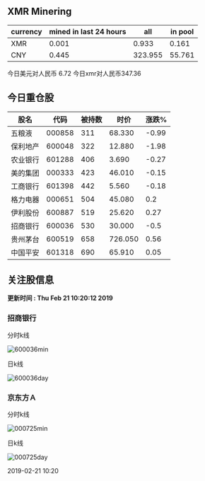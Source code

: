 ## XMR Minering

|currency|mined in last 24 hours|all|in pool|
|---|---|---|---|
|XMR|0.001|0.933|0.161|
|CNY|0.445|323.955|55.761|

今日美元对人民币 6.72	今日xmr对人民币347.36


## 今日重仓股 

|股名|代码|被持数|时价|涨跌%|
|---|---|---|---|---|
|五粮液|000858|311|68.330|-0.99|
|保利地产|600048|322|12.880|-1.98|
|农业银行|601288|406|3.690|-0.27|
|美的集团|000333|423|46.010|-0.15|
|工商银行|601398|442|5.560|-0.18|
|格力电器|000651|504|45.080|0.2|
|伊利股份|600887|519|25.620|0.27|
|招商银行|600036|530|30.000|-0.5|
|贵州茅台|600519|658|726.050|0.56|
|中国平安|601318|690|65.910|0.05|

## 关注股信息
**更新时间 : Thu Feb 21 10:20:12 2019**
### 招商银行 
分时k线

![600036min](http://image.sinajs.cn/newchart/min/n/sh600036.gif)

日k线

![600036day](http://image.sinajs.cn/newchart/daily/n/sh600036.gif)

### 京东方Ａ 
分时k线

![000725min](http://image.sinajs.cn/newchart/min/n/sz000725.gif)

日k线

![000725day](http://image.sinajs.cn/newchart/daily/n/sz000725.gif)

2019-02-21 10:20